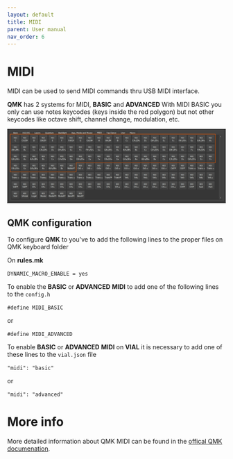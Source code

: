 ```yaml
---
layout: default
title: MIDI
parent: User manual
nav_order: 6
---
```


# MIDI

MIDI can be used to send MIDI commands thru USB MIDI interface.

**QMK** has 2 systems for MIDI, **BASIC** and **ADVANCED**
With MIDI BASIC you only can use notes keycodes (keys inside the red polygon) but not other keycodes like octave shift, channel change, modulation, etc.

![](../img/vial-midi.png)

## QMK configuration

To configure **QMK** to you've to add the following lines to the proper files on QMK keyboard folder

On **rules.mk**

```
DYNAMIC_MACRO_ENABLE = yes
```

To enable the **BASIC** or **ADVANCED** **MIDI** to add one of the following lines to the `config.h`

```
#define MIDI_BASIC
```

or

```
#define MIDI_ADVANCED
```

To enable **BASIC** or **ADVANCED** **MIDI** on **VIAL** it is necessary to add one of these lines to the `vial.json` file

```
"midi": "basic"
```

or

```
"midi": "advanced"
```

# More info

More detailed information about QMK MIDI can be found in the [offical QMK documenation](https://docs.qmk.fm/#/feature_midi).
